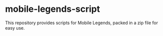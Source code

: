 # mobile-legends-script
This repository provides scripts for Mobile Legends, packed in a zip file for easy use.
